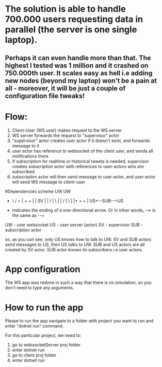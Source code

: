 # The solution is able to handle 700.000 users requesting data in parallel (the server is one single laptop). 
## Perhaps it can even handle more than that. The highest I tested was 1 million and it crashed on 750.000th user. It scales easy as hell i.e adding new nodes (beyond my laptop) won't be a pain at all - moreover, it will be just a couple of configuration file tweaks!

# Flow:

1. Client-User (WS user) makes request to the WS server
2. WS server forwards the request to "supervisor" actor
3. "supervisor" actor creates user actor if it doesn't exist, and forwards message to it
4. user actor has reference to websocket of the client user, and sends all notifications there
5. If subscription for realtime or historical tweets is needed, supervisor creates subscription actor with references to user-actors who are subscribed
6. subscription actor will then send message to user-actor, and user-actor will send WS message to client-user

#Dependencies scheme
UW         UW
+ \      /  +
|  +    +   |
|    SV     |
|  / |  \   |
| /  |   \  |
|+   +    + |
US+--SUB--+US

+ indicates the ending of a one-directional arrow. Or in other words, --> is the same as --+

UW - user websocket
US - user server (actor)
SV - supervisor
SUB - subscription actor

so, as you can see, only US knows how to talk to UW.
SV and SUB actors send messages to US, then US talks to UW.
SUB and US actors are all created by SV actor.
SUB actor knows its subscribers i.e user actors.

# App configuration
The WS app was redone in such a way that there is no simulation, so you don't need to type any arguments.
# How to run the app
Please to run the app navigate to a folder with project you want to run and enter "dotnet run" command.

For this particular project, we need to:
1) go to websocketServer proj folder
2) enter dotnet run
3) go to client proj folder
4) enter dotnet run